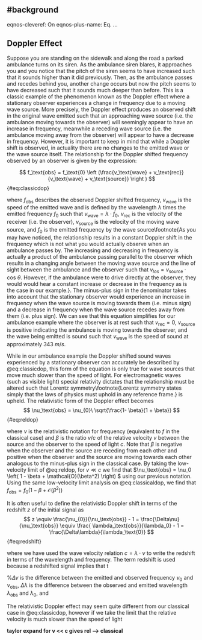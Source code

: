 #background
---
eqnos-cleveref: On
eqnos-plus-name: Eq.
...

## Doppler Effect

Suppose you are standing on the sidewalk and along the road a parked ambulance turns on its siren. As the ambulance siren blares, it approaches you and you notice that the pitch of the siren seems to have increased such that it sounds higher than it did previously. Then, as the ambulance passes and recedes behind you, another change occurs but now the pitch seems to have decreased such that it sounds much deeper than before. This is a classic example of the phenomenon known as the Doppler effect where a stationary observer experiences a change in frequency due to a moving wave source.  More precisely, the Doppler effect produces an observed shift in the original wave emitted such that an approaching wave source (i.e. the ambulance moving towards the observer) will seemingly appear to have an increase in frequency, meanwhile a receding wave source (i.e. the ambulance moving away from the observer) will appear to have a decrease in frequency. However, it is important to keep in mind that while a Doppler shift is observed, in actuality there are no changes to the emitted wave or the wave source itself. The relationship for the Doppler shifted frequency observed by an observer is given by the expression:

$$
f_\text{obs} = f_\text{0} \left (\frac{v_\text{wave} + v_\text{rec}}{v_\text{wave} + v_\text{source}}  \right )
$$
{#eq:classicdop}

where $f_\text{obs}$ describes the observed Doppler shifted frequency, $v_\text{wave}$ is  the speed of the emitted wave and is defined by the wavelength $\lambda$ times the emitted frequency $f_0$ such that $v_\text{wave} = \lambda \cdot f_0$, $v_\text{rec}$ is the velocity of the receiver (i.e. the observer), $v_\text{source}$ is the velocity of the moving wave source, and $f_\text{0}$ is the emitted frequency by the wave source\footnote{As you may have noticed, the relationship results in a constant Doppler shift in the frequency which is not what you would actually observe when an ambulance passes by. The increasing and decreasing in frequency is actually a product of the ambulance passing parallel to the observer which results in a changing angle between the moving wave source and the line of sight between the ambulance and the observer such that $v_{los} = v_\text{source} \cdot \text{cos}\ \theta$. However, if the ambulance were to drive directly at the observer, they would would hear a constant increase or decrease in the frequency as is the case in our example.}. The minus-plus sign in the denominator takes into account that the stationary observer would experience an increase in frequency when the wave source is moving towards them (i.e. minus sign) and a decrease in frequency when the wave source recedes away from them (i.e. plus sign). We can see that this equation simplifies for our ambulance example where the observer is at rest such that $v_\text{rec} = 0$, $v_\text{source}$ is positive indicating the ambulance is moving towards the observer, and the wave being emitted is sound such that $v_\text{wave}$ is the speed of sound at approximately 343 $\si{m/s}$.

While in our ambulance example the Doppler shifted sound waves experienced by a stationary observer can accurately be described by @eq:classicdop, this form of the equation is only true for wave sources that move much slower than the speed of light. For electromagnetic waves (such as visible light) special relativity dictates that the relationship must be altered such that Lorentz symmetry\footnote{Lorentz symmetry states simply that the laws of physics must uphold in any reference frame.} is upheld. The relativistic form of the Doppler effect becomes
$$
\nu_\text{obs} = \nu_{0}\ \sqrt{\frac{1- \beta}{1 + \beta}}
$$
{#eq:reldop}

where $\nu$ is the relativistic notation for frequency (equivalent to $f$ in the classical case) and $\beta$ is the ratio $v/c$ of the relative velocity $v$ between the source and the observer to the speed of light $c$. Note that $\beta$ is negative when the observer and the source are receding from each other and positive when the observer and the source are moving towards each other analogous to the minus-plus sign in the classical case. By taking the low-velocity limit of @eq:reldop, for $v \ll c$ we find that $\nu_\text{obs} = \nu_0 \left( 1 - \beta +  \mathcal{O}(\beta^2) \right) $ using our previous notation. Using the same low-velocity limit analysis on @eq:classicaldop, we find that $f_\text{obs} = f_0 \left( 1 - \beta +  \mathcal{O}(\beta^2) \right)$ 

It is often useful to define the relativistic Doppler shift in terms of the redshift $z$ of the initial signal as
$$
z \equiv \frac{\nu_{0}}{\nu_\text{obs}} - 1 = \frac{\Delta\nu}{\nu_\text{obs}} \equiv \frac{ \lambda_\text{obs}}{\lambda_0} - 1 =  \frac{\Delta\lambda}{\lambda_\text{0}}
$$
{#eq:redshift}

where we have used the wave velocity relation $c = \lambda \cdot \nu$ to write the redshift in terms of the wavelength and frequency. The term redshift is used because a redshifted signal implies that t

%$\Delta \nu$ is the difference between the emitted and observed frequency $\nu_0$ and $\nu_\text{obs}$, $\Delta \lambda$ is the difference between the observed and emitted wavelength $\lambda_\text{obs}$ and $\lambda_0$, and 



The relativistic Doppler effect may seem quite different from our classical case in @eq:classicdop, however if we take the limit that the relative velocity is much slower than the speed of light

**taylor expand for v << c gives rel --> classical**
